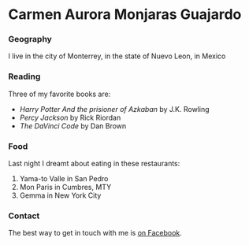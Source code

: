 # Carmen Aurora Monjaras Guajardo

### Geography

I live in the city of Monterrey, in the state of Nuevo Leon, in Mexico

### Reading
Three of my favorite books are:
- *Harry Potter And the prisioner of Azkaban* by J.K. Rowling
- *Percy Jackson* by Rick Riordan
- *The DaVinci Code* by Dan Brown

### Food
Last night I dreamt about eating in these restaurants:
1. Yama-to Valle in San Pedro
2. Mon Paris in Cumbres, MTY
3. Gemma in New York City

### Contact
The best way to get in touch with me is [on Facebook](www.facebook.com/monjarasguajardo/).
